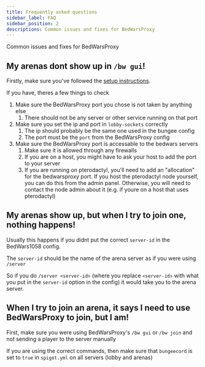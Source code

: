 ```yaml
---
title: Frequently asked questions
sidebar_label: FAQ
sidebar_position: 2
descriptions: Common issues and fixes for BedWarsProxy
---
```

Common issues and fixes for BedWarsProxy


## My arenas dont show up in `/bw gui`!

Firstly, make sure you've followed the [setup instructions](/docs/BedWarsProxy/getting-started).

If you have, theres a few things to check
1. Make sure the BedWarsProxy port you chose is not taken by anything else
   1. There should not be any server or other service running on that port
2. Make sure you set the ip and port in `lobby-sockets` correctly
   1. The ip should probably be the same one used in the bungee config
   2. The port must be the `port` from the BedWarsProxy config
3. Make sure the BedWarsProxy port is accessable to the bedwars servers
   1. Make sure it is allowed through any firewalls
   2. If you are on a host, you might have to ask your host to add the port to your server
   3. If you are running on pterodactyl, you'll need to add an "allocation" for the bedwarsproxy port.
      If you host the pterodactyl node yourself, you can do this from the admin panel.
      Otherwise, you will need to contact the node admin about it (e.g. if youre on a host that uses pterodactyl)

## My arenas show up, but when I try to join one, nothing happens!
Usually this happens if you didnt put the correct `server-id` in the BedWars1058 config.

The `server-id` should be the name of the arena server as if you were using `/server`

So if you do `/server <server-id>` (where you replace `<server-id>` with what you put in the `server-id` option in the config)
it would take you to the arena server.

## When I try to join an arena, it says I need to use BedWarsProxy to join, but I am!

First, make sure you were using BedWarsProxy's `/bw gui` or `/bw join` and not sending a player to the server manually

If you are using the correct commands, then make sure that `bungeecord` is set to `true` in `spigot.yml` on all servers (lobby and arenas)

